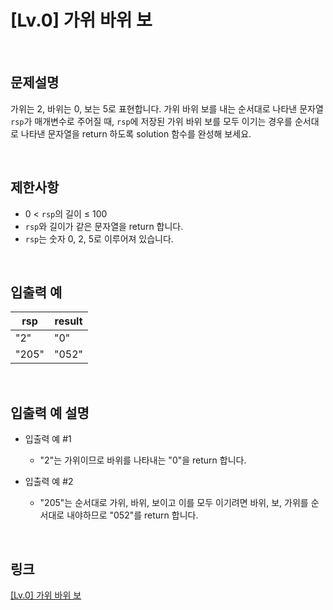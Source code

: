# [Lv.0] 가위 바위 보

<br>

## 문제설명
가위는 2, 바위는 0, 보는 5로 표현합니다. 가위 바위 보를 내는 순서대로 나타낸 문자열 `rsp`가 매개변수로 주어질 때, `rsp`에 저장된 가위 바위 보를 모두 이기는 경우를 순서대로 나타낸 문자열을 return 하도록 solution 함수를 완성해 보세요.

<br>

## 제한사항
- 0 < `rsp`의 길이 ≤ 100
- `rsp`와 길이가 같은 문자열을 return 합니다.
- `rsp`는 숫자 0, 2, 5로 이루어져 있습니다.

<br>

## 입출력 예
| rsp | result |
|---|---|
| "2" | "0" |
| "205" | "052" |

<br>

## 입출력 예 설명
- 입출력 예 #1
    - "2"는 가위이므로 바위를 나타내는 "0"을 return 합니다.

- 입출력 예 #2
    - "205"는 순서대로 가위, 바위, 보이고 이를 모두 이기려면 바위, 보, 가위를 순서대로 내야하므로 "052"를 return 합니다.

<br>

## 링크
[[Lv.0] 가위 바위 보](https://school.programmers.co.kr/learn/courses/30/lessons/120839)
